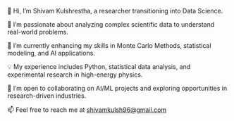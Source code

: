 👋 Hi, I’m Shivam Kulshrestha, a researcher transitioning into Data Science.

👀 I’m passionate about analyzing complex scientific data to understand real-world problems.

🌱 I’m currently enhancing my skills in Monte Carlo Methods, statistical modeling, and AI applications.

💡 My experience includes Python, statistical data analysis, and experimental research in high-energy physics.

💞️ I’m open to collaborating on AI/ML projects and exploring opportunities in research-driven industries.

📫 Feel free to reach me at shivamkulsh96@gmail.com

